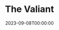 ---
title: The Valiant
date: 2023-09-08T00:00:00
opening_date: 1926-01-26
closing_date: 1926-01-27
layout: productions
program:
Theatre: Theatre Jacksonville
cast:
- Warden Holt: Abner Withee
- Wilson: Eric Parkes
- Dan: Fred Boston
- Josephine Paris: Greta Meden
- Father Daly: J. Ben Wand
- James Dyke: Kenneth Hunter
crew:
- Director: Mrs. Kenneth Hunter
- Stage Settings: Mrs. Strawn Perry
- Props: Mrs. Abner Withee
understudies:
orchestra:
---